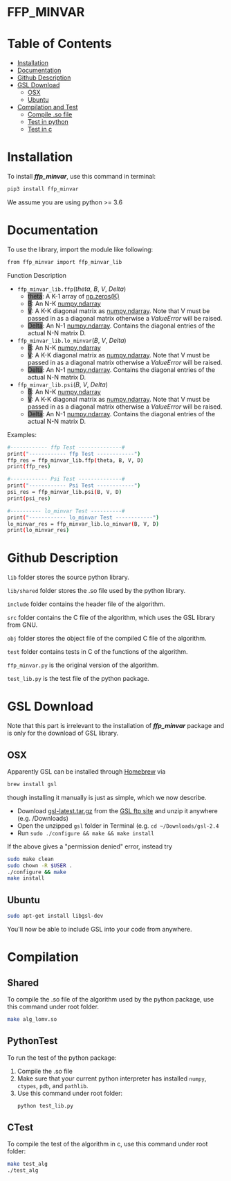 FFP_MINVAR
===
# Table of Contents
- [Installation](Installation)
- [Documentation](Documentation)
- [Github Description](#Github-Description)
- [GSL Download](#GSL-Download)
  - [OSX](#osx)
  - [Ubuntu](#ubuntu)
- [Compilation and Test](#Compilation)
  - [Compile .so file](#Shared)
  - [Test in python](#PythonTest)
  - [Test in c](#CTest)


# Installation
To install ***ffp_minvar***, use this command in terminal:
```bash
pip3 install ffp_minvar
```
We assume you are using python >= 3.6

# Documentation
To use the library, import the module like following:
```bash
from ffp_minvar import ffp_minvar_lib
```

Function Description
- <dt id="ffp_minvar_lib.ffp">
  <code class="sig-prename descclassname">ffp_minvar_lib.</code><code class="sig-name descname">ffp</code><span class="sig-paren">(</span><em class="sig-param">theta</em>, <em class="sig-param">B</em>, <em class="sig-param">V</em>, <em class="sig-param">Delta</em>)</span>
  </dt>

  - <span style="background-color:grey">theta</span>: A K-1 array of [np.zeros(K)](https://numpy.org/doc/stable/reference/generated/numpy.zeros.html) 
  - <span style="background-color:grey">B</span>: An N-K [numpy.ndarray](https://numpy.org/doc/stable/reference/generated/numpy.ndarray.html)
  - <span style="background-color:grey">V</span>: A K-K diagonal matrix as [numpy.ndarray](https://numpy.org/doc/stable/reference/generated/numpy.ndarray.html). Note that V must be passed in as a diagonal matrix otherwise a *ValueError* will be raised. 
  - <span style="background-color:grey">Delta</span>: An N-1 [numpy.ndarray](https://numpy.org/doc/stable/reference/generated/numpy.ndarray.html). Contains the diagonal entries of the actual N-N matrix D.

- <dt id="ffp_minvar_lib.lo_minvar">
  <code class="sig-prename descclassname">ffp_minvar_lib.</code><code class="sig-name descname">lo_minvar</code><span class="sig-paren">(<em class="sig-param">B</em>, <em class="sig-param">V</em>, <em class="sig-param">Delta</em>)</span>
  </dt>

  - <span style="background-color:grey">B</span>: An N-K [numpy.ndarray](https://numpy.org/doc/stable/reference/generated/numpy.ndarray.html)
  - <span style="background-color:grey">V</span>: A K-K diagonal matrix as [numpy.ndarray](https://numpy.org/doc/stable/reference/generated/numpy.ndarray.html). Note that V must be passed in as a diagonal matrix otherwise a *ValueError* will be raised. 
  - <span style="background-color:grey">Delta</span>: An N-1 [numpy.ndarray](https://numpy.org/doc/stable/reference/generated/numpy.ndarray.html). Contains the diagonal entries of the actual N-N matrix D.

- <dt id="ffp_minvar_lib.psi">
  <code class="sig-prename descclassname">ffp_minvar_lib.</code><code class="sig-name descname">psi</code><span class="sig-paren">(<em class="sig-param">B</em>, <em class="sig-param">V</em>, <em class="sig-param">Delta</em>)</span>
  </dt>

  - <span style="background-color:grey">B</span>: An N-K [numpy.ndarray](https://numpy.org/doc/stable/reference/generated/numpy.ndarray.html)
  - <span style="background-color:grey">V</span>: A K-K diagonal matrix as [numpy.ndarray](https://numpy.org/doc/stable/reference/generated/numpy.ndarray.html). Note that V must be passed in as a diagonal matrix otherwise a *ValueError* will be raised. 
  - <span style="background-color:grey">Delta</span>: An N-1 [numpy.ndarray](https://numpy.org/doc/stable/reference/generated/numpy.ndarray.html). Contains the diagonal entries of the actual N-N matrix D.

Examples:
```bash
#------------ ffp Test --------------#
print("------------ ffp Test ------------")
ffp_res = ffp_minvar_lib.ffp(theta, B, V, D)  
print(ffp_res)

#------------ Psi Test --------------#
print("------------ Psi Test ------------")
psi_res = ffp_minvar_lib.psi(B, V, D)  
print(psi_res)

#---------- lo_minvar Test ----------#
print("------------ lo_minvar Test ------------")
lo_minvar_res = ffp_minvar_lib.lo_minvar(B, V, D)
print(lo_minvar_res)
```
  

# Github Description
`lib` folder stores the source python library. 

`lib/shared` folder stores the .so file used by the python library.

`include` folder contains the header file of the algorithm.

`src` folder contains the C file of the algorithm, which uses the GSL library from GNU. 

`obj` folder stores the object file of the compiled C file of the algorithm.

`test` folder contains tests in C of the functions of the algorithm.

`ffp_minvar.py` is the original version of the algorithm.

`test_lib.py` is the test file of the python package.



# GSL Download
Note that this part is irrelevant to the installation of ***ffp_minvar*** package and is only for the download of GSL library. 
## OSX

Apparently GSL can be installed through [Homebrew](https://brew.sh/) via 
```bash
brew install gsl
```
though installing it manually is just as simple, which we now describe.

- Download [gsl-latest.tar.gz](ftp://ftp.gnu.org/gnu/gsl/gsl-latest.tar.gz) from the [GSL ftp site](ftp://ftp.gnu.org/gnu/gsl/) and unzip it anywhere (e.g. /Downloads)
- Open the unzipped `gsl` folder in Terminal (e.g. `cd ~/Downloads/gsl-2.4`
- Run `sudo ./configure && make && make install`

If the above gives a "permission denied" error, instead try
```bash
sudo make clean
sudo chown -R $USER .
./configure && make
make install
```

## Ubuntu

```bash
sudo apt-get install libgsl-dev
```
You'll now be able to include GSL into your code from anywhere.


# Compilation

## Shared
To compile the .so file of the algorithm used by the python package, use this command under root folder. 
```bash
make alg_lomv.so
```
## PythonTest
To run the test of the python package:
1. Compile the .so file
2. Make sure that your current python interpreter has installed `numpy`, `ctypes`, `pdb`, and `pathlib`.
3. Use this command under root folder:
    ```bash
    python test_lib.py
    ```

## CTest
To compile the test of the algorithm in c, use this command under root folder:
```bash
make test_alg
./test_alg
```